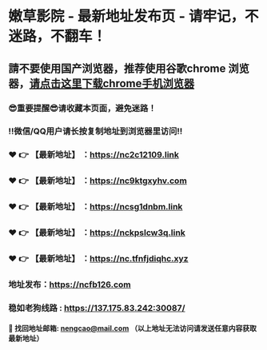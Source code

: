 # 嫩草影院 - 最新地址发布页 - 请牢记，不迷路，不翻车！

## 請不要使用国产浏览器，推荐使用谷歌chrome 浏览器，<a href = "https://www.google.cn/chrome/">请点击这里下载chrome手机浏览器</a>

### :sunglasses:重要提醒:sunglasses:请收藏本页面，避免迷路！
### ‼️微信/QQ用户请长按复制地址到浏览器里访问‼️

### :heart: :point_right: 【最新地址】 ：https://nc2c12109.link
### :heart: :point_right: 【最新地址】 ：https://nc9ktgxyhv.com
### :heart: :point_right: 【最新地址】 ：https://ncsg1dnbm.link
### :heart: :point_right: 【最新地址】 ：https://nckpslcw3q.link
### :heart: :point_right: 【最新地址】 ：https://nc.tfnfjdiqhc.xyz

### 地址发布：https://ncfb126.com
### 稳如老狗线路 : https://137.175.83.242:30087/

#### :e-mail: __找回地址邮箱: nengcao@mail.com （以上地址无法访问请发送任意内容获取最新地址）__
